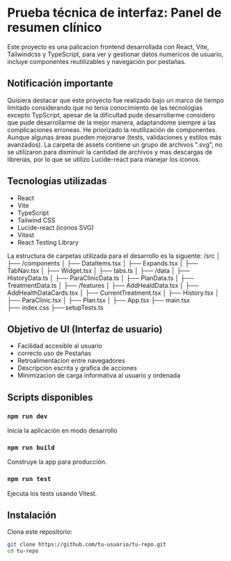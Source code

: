 # Prueba técnica de interfaz: Panel de resumen clínico

Este proyecto es una palicacion frontend desarrollada con React, Vite, Tailwindcss y TypeScript, para ver y gestionar datos numericos de usuario, incluye componentes reutilizables y navegación por pestañas.

## Notificación importante

Quisiera destacar que este proyecto fue realizado bajo un marco de tiempo limitado considerando que no tenia conocimiento de las tecnologias excepto TypScript, apesar de la dificultad pude desarrollarme considero que pude desarrollarme de la mejor manera, adaptandome siempre a las complicaciones erroneas.
He priorizado la reutilización de componentes.  
Aunque algunas áreas pueden mejorarse (tests, validaciones y estilos más avanzados).
La carpeta de assets contiene un grupo de archivos ".svg", no se utilizaron para disminuir la cantidad de archivos y mas descargas de librerias, por lo que se utilizo Lucide-react para manejar los iconos.

## Tecnologías utilizadas

- React 
- Vite 
- TypeScript
- Tailwind CSS 
- Lucide-react (iconos SVG)
- Vitest 
- React Testing Library

La estructura de carpetas utilizada para el desarrollo es la siguente: 
/src
│
├── /components
│   ├── DataItems.tsx
│   ├── Expands.tsx
│   ├── TabNav.tsx
│   ├── Widget.tsx
│   ├── tabs.ts
│
├── /data
│   ├── HistoryData.ts
│   ├── ParaClinicData.ts
│   ├── PlanData.ts
│   ├── TreatmentData.ts
│
├── /features
│   ├── AddHealdData.tsx
│   ├── AddHealthDataCards.tsx
│   ├── CurrentTreatment.tsx
│   ├── History.tsx
│   ├── ParaClinic.tsx
│   ├── Plan.tsx
│
├── App.tsx
├── main.tsx  
├── index.css 
├── setupTests.ts


## Objetivo de UI (Interfaz de usuario)
- Facilidad accesible al usuario
- correcto uso de Pestañas
- Retroalimentacion entre navegadores
- Descripcion escrita y grafica de acciones
- Minimizacion de carga informativa al usuario y ordenada

## Scripts disponibles
### `npm run dev`
Inicia la aplicación en modo desarrollo
### `npm run build`
Construye la app para producción.
### `npm run test`
Ejecuta los tests usando Vitest.




## Instalación

Clona este repositorio:

```bash
git clone https://github.com/tu-usuario/tu-repo.git
cd tu-repo
